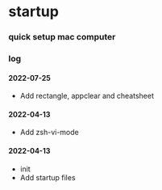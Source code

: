 # startup

### quick setup mac computer

### log

#### 2022-07-25

- Add rectangle, appclear and cheatsheet

#### 2022-04-13

- Add zsh-vi-mode

#### 2022-04-13

- init
- Add startup files
